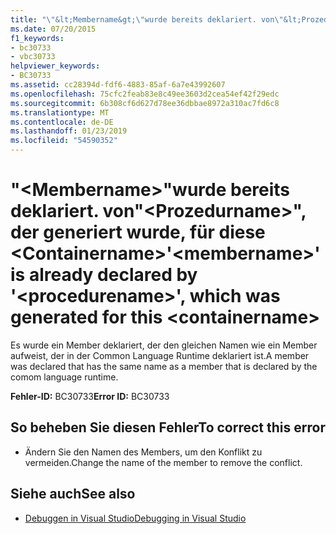 ```yaml
---
title: "\"&lt;Membername&gt;\"wurde bereits deklariert. von\"&lt;Prozedurname&gt;\", der generiert wurde, für diese &lt;Containername&gt;"
ms.date: 07/20/2015
f1_keywords:
- bc30733
- vbc30733
helpviewer_keywords:
- BC30733
ms.assetid: cc28394d-fdf6-4883-85af-6a7e43992607
ms.openlocfilehash: 75cfc2feab83e8c49ee3603d2cea54ef42f29edc
ms.sourcegitcommit: 6b308cf6d627d78ee36dbbae8972a310ac7fd6c8
ms.translationtype: MT
ms.contentlocale: de-DE
ms.lasthandoff: 01/23/2019
ms.locfileid: "54590352"
---
```

# <a name="ltmembernamegt-is-already-declared-by-ltprocedurenamegt-which-was-generated-for-this-ltcontainernamegt"></a><span data-ttu-id="de022-102">"&lt;Membername&gt;"wurde bereits deklariert. von"&lt;Prozedurname&gt;", der generiert wurde, für diese &lt;Containername&gt;</span><span class="sxs-lookup"><span data-stu-id="de022-102">'&lt;membername&gt;' is already declared by '&lt;procedurename&gt;', which was generated for this &lt;containername&gt;</span></span>
<span data-ttu-id="de022-103">Es wurde ein Member deklariert, der den gleichen Namen wie ein Member aufweist, der in der Common Language Runtime deklariert ist.</span><span class="sxs-lookup"><span data-stu-id="de022-103">A member was declared that has the same name as a member that is declared by the comom language runtime.</span></span>  
  
 <span data-ttu-id="de022-104">**Fehler-ID:** BC30733</span><span class="sxs-lookup"><span data-stu-id="de022-104">**Error ID:** BC30733</span></span>  
  
## <a name="to-correct-this-error"></a><span data-ttu-id="de022-105">So beheben Sie diesen Fehler</span><span class="sxs-lookup"><span data-stu-id="de022-105">To correct this error</span></span>  
  
-   <span data-ttu-id="de022-106">Ändern Sie den Namen des Members, um den Konflikt zu vermeiden.</span><span class="sxs-lookup"><span data-stu-id="de022-106">Change the name of the member to remove the conflict.</span></span>  
  
## <a name="see-also"></a><span data-ttu-id="de022-107">Siehe auch</span><span class="sxs-lookup"><span data-stu-id="de022-107">See also</span></span>
- [<span data-ttu-id="de022-108">Debuggen in Visual Studio</span><span class="sxs-lookup"><span data-stu-id="de022-108">Debugging in Visual Studio</span></span>](/visualstudio/debugger/debugging-in-visual-studio)

